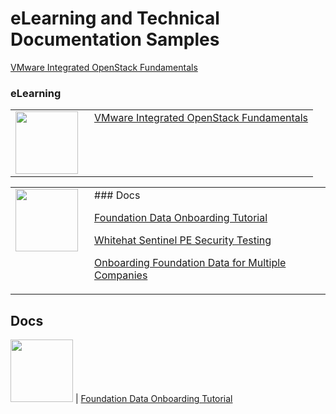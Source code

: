 <style>

table, td, th {
    border: 0px;
}

table {
    border-collapse: collapse;
    width: 100%;
}

td {
    height: 100px;
    vertical-align: top;
}

</style>

# eLearning and Technical Documentation Samples

[VMware Integrated OpenStack Fundamentals](https://jamespwagner.github.io/OpenStack/story_html5.html)

### eLearning

<table>
<tr>
<td style="width:110px">
<img src="https://jamespwagner.github.io/images/lightbulb2.png" height="100" width="100">
</td>
<td>
<a href="https://jamespwagner.github.io/OpenStack/story_html5.html">VMware Integrated OpenStack Fundamentals</a> 
</td>
</tr>
</table>



<table>
<tr>
<td style="width:110px">
<img src="https://jamespwagner.github.io/images/book.png" height="100" width="100">
</td>
<td> ### Docs
<p><a href="https://docs.bmc.com/docs/display/itsm90/Foundation+data+onboarding+videos+and+tutorial">Foundation Data Onboarding Tutorial</a></p> 
<p><a href="https://docs.bmc.com/docs/display/public/ars9000/WhiteHat+Sentinel+PE+security+penetration+testing">Whitehat Sentinel PE Security Testing</a></p> 
<p><a href="https://docs.bmc.com/docs/display/itsm81/Loading+Foundation+data+for+multiple+companies">Onboarding Foundation Data for Multiple Companies</a></p>
</td>
</tr>
</table>


## Docs
<img src="https://jamespwagner.github.io/images/book.png" height="100" width="100"> | <a href="https://docs.bmc.com/docs/display/itsm90/Foundation+data+onboarding+videos+and+tutorial">Foundation Data Onboarding Tutorial</a>